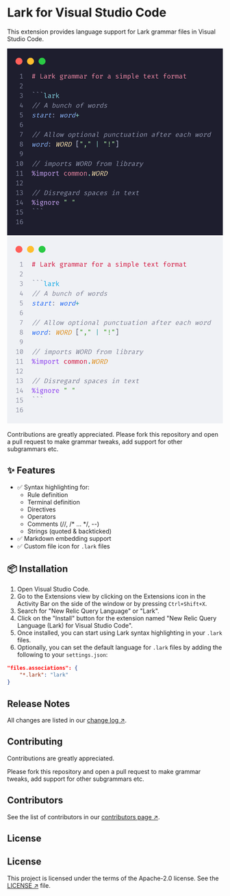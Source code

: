 # Lark for Visual Studio Code

This extension provides language support for Lark grammar files in Visual Studio Code.

![Lark Syntax Highlighting dark](images/_lark_sample_1.png)
![Lark Syntax Highlighting light](images/_lark_sample_2.png)

Contributions are greatly appreciated.
Please fork this repository and open a pull request to make grammar tweaks, add support for other subgrammars etc.

## ✨ Features

- ✅ Syntax highlighting for:
  - Rule definition
  - Terminal definition
  - Directives
  - Operators
  - Comments (//, /* ... */, --)
  - Strings (quoted & backticked)
- ✅ Markdown embedding support
- ✅ Custom file icon for `.lark` files

## 📦 Installation

1. Open Visual Studio Code.
2. Go to the Extensions view by clicking on the Extensions icon in the Activity Bar on the side of the window or by pressing `Ctrl+Shift+X`.
3. Search for "New Relic Query Language" or "Lark".
4. Click on the "Install" button for the extension named "New Relic Query Language (Lark) for Visual Studio Code".
5. Once installed, you can start using Lark syntax highlighting in your `.lark` files.
6. Optionally, you can set the default language for `.lark` files by adding the following to your `settings.json`:

```json
"files.associations": {
    "*.lark": "lark"
}
```

## Release Notes

All changes are listed in our [change log ↗][changelog].

## Contributing

Contributions are greatly appreciated.

Please fork this repository and open a pull request to make grammar tweaks, add support for other subgrammars etc.

## Contributors

See the list of contributors in our [contributors page ↗][contributors].

## License

## License

This project is licensed under the terms of the Apache-2.0 license. See the
[LICENSE ↗][license] file.


[contributors]: https://github.com/lark-parser/vscode-lark/graphs/contributors
[changelog]: CHANGELOG.md
[license]: LICENSE
